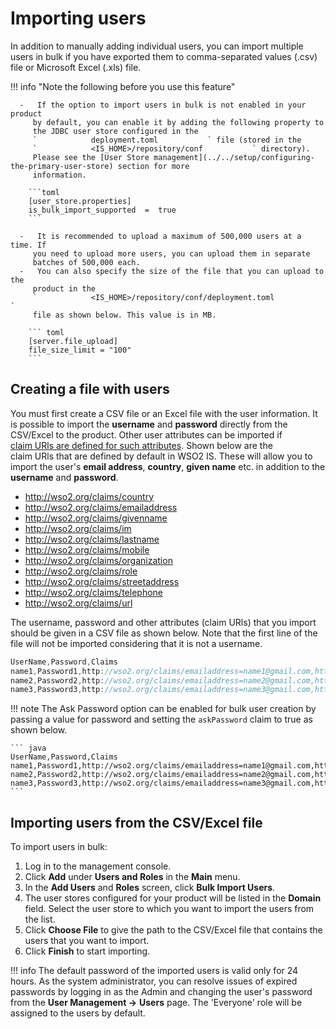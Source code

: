 # Importing users

In addition to manually adding individual users, you can import multiple
users in bulk if you have exported them to comma-separated values (.csv)
file or Microsoft Excel (.xls) file.

!!! info "Note the following before you use this feature"

      -   If the option to import users in bulk is not enabled in your product
         by default, you can enable it by adding the following property to
         the JDBC user store configured in the
         `            deployment.toml           ` file (stored in the
         `            <IS_HOME>/repository/conf           ` directory).
         Please see the [User Store management](../../setup/configuring-the-primary-user-store) section for more
         information.

		```toml
		[user_store.properties]
		is_bulk_import_supported  =  true
		```

      -   It is recommended to upload a maximum of 500,000 users at a time. If
         you need to upload more users, you can upload them in separate
         batches of 500,000 each.
      -   You can also specify the size of the file that you can upload to the
         product in the
         `            <IS_HOME>/repository/conf/deployment.toml           `
         file as shown below. This value is in MB.

		``` toml
		[server.file_upload]
		file_size_limit = "100"
		```

## Creating a file with users

You must first create a CSV file or an Excel file with the user
information. It is possible to import the **username** and **password**
directly from the CSV/Excel to the product. Other user attributes can be
imported if [claim URls are defined for such
attributes](../../learn/managing-user-attributes). Shown below are the
claim URls that are defined by default in WSO2 IS. These will allow you
to import the user's **email address**, **country**, **given name**
etc. in addition to the **username** and **password**.

-   http://wso2.org/claims/country
-   http://wso2.org/claims/emailaddress
-   http://wso2.org/claims/givenname
-   http://wso2.org/claims/im
-   http://wso2.org/claims/lastname
-   http://wso2.org/claims/mobile
-   http://wso2.org/claims/organization
-   http://wso2.org/claims/role
-   http://wso2.org/claims/streetaddress
-   http://wso2.org/claims/telephone
-   http://wso2.org/claims/url

The username, password and other attributes (claim URls) that you import
should be given in a CSV file as shown below. Note that the first line
of the file will not be imported considering that it is not a username.

``` java
UserName,Password,Claims
name1,Password1,http://wso2.org/claims/emailaddress=name1@gmail.com,http://wso2.org/claims/country=France
name2,Password2,http://wso2.org/claims/emailaddress=name2@gmail.com,http://wso2.org/claims/country=France
name3,Password3,http://wso2.org/claims/emailaddress=name3@gmail.com,http://wso2.org/claims/country=France
```

!!! note
    The Ask Password option can be enabled for bulk user creation by passing a value for password and setting the `askPassword` claim to true as shown below.
    
    ``` java
    UserName,Password,Claims
    name1,Password1,http://wso2.org/claims/emailaddress=name1@gmail.com,http://wso2.org/claims/country=France
    name2,Password2,http://wso2.org/claims/emailaddress=name2@gmail.com,http://wso2.org/claims/country=France     	     name3,Password3,http://wso2.org/claims/emailaddress=name3@gmail.com,http://wso2.org/claims/country=France,http://wso2.org/claims/identity/askPassword=true
    ```
    

## Importing users from the CSV/Excel file

To import users in bulk:

1.  Log in to the management console.
2.  Click **Add** under **Users and Roles** in the **Main** menu.
3.  In the **Add Users** and **Roles** screen, click **Bulk Import
    Users**.
4.  The user stores configured for your product will be listed in the
    **Domain** field. Select the user store to which you want to import
    the users from the list.
5.  Click **Choose File** to give the path to the CSV/Excel file that
    contains the users that you want to import.
6.  Click **Finish** to start importing.

!!! info
      The default password of the imported users is valid only for 24 hours.
      As the system administrator, you can resolve issues of expired passwords
      by logging in as the Admin and changing the user's password from the
      **User Management -\>** **Users** page. The 'Everyone' role will be
      assigned to the users by default.